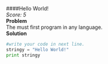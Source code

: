####Hello World!  
*Score: 5*  
**Problem**  
The must first program in any language.  
**Solution**  
```python  
#write your code in next line. 
stringy = "Hello World!"
print stringy
```  
